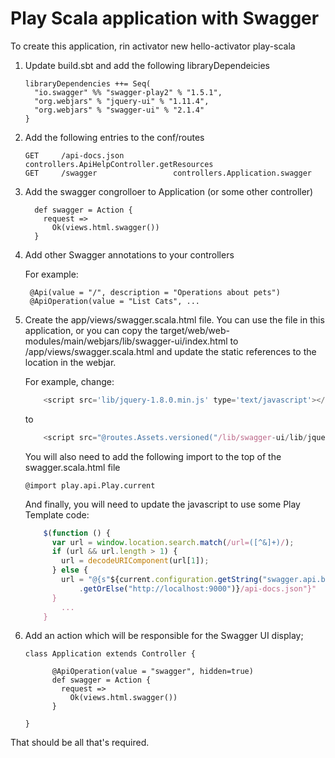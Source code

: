 Play Scala application with Swagger
===================================

To create this application, rin activator new hello-activator play-scala

1. Update build.sbt and add the following libraryDependeicies

    ```
    libraryDependencies ++= Seq(
      "io.swagger" %% "swagger-play2" % "1.5.1",
      "org.webjars" % "jquery-ui" % "1.11.4",
      "org.webjars" % "swagger-ui" % "2.1.4"
    }
    ```

2. Add the following entries to the conf/routes

    ```
    GET     /api-docs.json           controllers.ApiHelpController.getResources
    GET     /swagger                 controllers.Application.swagger
    ```

3. Add the swagger congrolloer to Application (or some other controller)

    ```
      def swagger = Action {
        request =>
          Ok(views.html.swagger())
      }
    ```
4. Add other Swagger annotations to your controllers

    For example: 
    
        @Api(value = "/", description = "Operations about pets")
        @ApiOperation(value = "List Cats", ...
     
5. Create the app/views/swagger.scala.html file.  You can use the file in this application, or you can 
copy the target/web/web-modules/main/webjars/lib/swagger-ui/index.html to /app/views/swagger.scala.html and update
the static references to the location in the webjar.

    For example, change:
    
    ```javascript
        <script src='lib/jquery-1.8.0.min.js' type='text/javascript'></script>
    ```
    
    to
    
    ```javascript
        <script src="@routes.Assets.versioned("/lib/swagger-ui/lib/jquery-1.8.0.min.js")" type='text/javascript'></script>
    ```

    You will also need to add the following import to the top of the swagger.scala.html file

    ```
    @import play.api.Play.current
    ```
    
    And finally, you will need to update the javascript to use some Play Template code:
    
    ```javascript
        $(function () {
          var url = window.location.search.match(/url=([^&]+)/);
          if (url && url.length > 1) {
            url = decodeURIComponent(url[1]);
          } else {
            url = "@{s"${current.configuration.getString("swagger.api.basepath")
                .getOrElse("http://localhost:9000")}/api-docs.json"}"
          }
            ...
        }
    ```

6. Add an action which will be responsible for the Swagger UI display;

    ```
    class Application extends Controller {
    
          @ApiOperation(value = "swagger", hidden=true)
          def swagger = Action {
            request =>
              Ok(views.html.swagger())
          }

    }
    ```
    
That should be all that's required.
